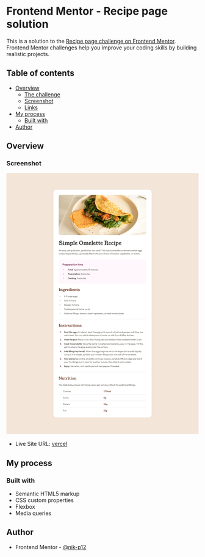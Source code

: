 # Frontend Mentor - Recipe page solution

This is a solution to the [Recipe page challenge on Frontend Mentor](https://www.frontendmentor.io/challenges/recipe-page-KiTsR8QQKm). Frontend Mentor challenges help you improve your coding skills by building realistic projects. 

## Table of contents

- [Overview](#overview)
  - [The challenge](#the-challenge)
  - [Screenshot](#screenshot)
  - [Links](#links)
- [My process](#my-process)
  - [Built with](#built-with)
- [Author](#author)

## Overview

### Screenshot

![preview](./design/desktop-design.jpg)

- Live Site URL: [vercel](https://recipe-page-main-nu-two.vercel.app/)

## My process

### Built with

- Semantic HTML5 markup
- CSS custom properties
- Flexbox
- Media queries

## Author
- Frontend Mentor - [@nik-p12](https://www.frontendmentor.io/profile/nik-p12)
